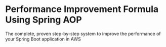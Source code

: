 # Performance Improvement Formula Using Spring AOP
The complete, proven step-by-step system to improve the performance of your Spring Boot application in AWS

